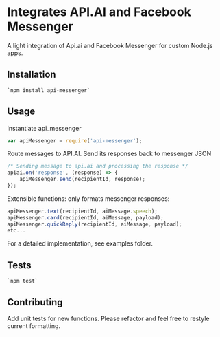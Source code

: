 Integrates API.AI and Facebook Messenger
=========

A light integration of Api.ai and Facebook Messenger for custom Node.js apps.

## Installation 
	`npm install api-messenger`

## Usage

Instantiate api_messenger
```javascript
var apiMessenger = require('api-messenger');
```

Route messages to API.AI. Send its responses back to messenger JSON
```javascript
/* Sending message to api.ai and processing the response */
apiai.on('response', (response) => { 
	apiMessenger.send(recipientId, response);
});
```

Extensible functions: only formats messenger responses: 
```javascript
apiMessenger.text(recipientId, aiMessage.speech);
apiMessenger.card(recipientId, aiMessage, payload);
apiMessenger.quickReply(recipientId, aiMessage, payload);
etc...
```
 
For a detailed implementation, see examples folder.

## Tests
	`npm test`

## Contributing
Add unit tests for new functions. Please refactor and feel free to restyle current formatting.
